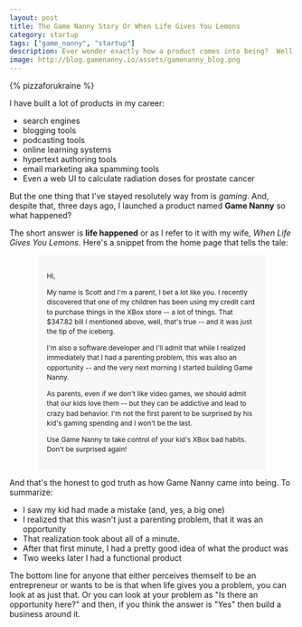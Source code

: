 ```yaml
---
layout: post
title: The Game Nanny Story Or When Life Gives You Lemons
category: startup
tags: ["game_nanny", "startup"]
description: Ever wonder exactly how a product comes into being?  Well I just launched a new product, Game Nanny, and this is the story.
image: http://blog.gamenanny.io/assets/gamenanny_blog.png
---
```

{% pizzaforukraine  %}

I have built a lot of products in my career:

* search engines
* blogging tools
* podcasting tools
* online learning systems
* hypertext authoring tools
* email marketing aka spamming tools
* Even a web UI to calculate radiation doses for prostate cancer

But the one thing that I've stayed resolutely way from is *gaming*.  And, despite that, three days ago, I launched a product named **Game Nanny** so what happened?

The short answer is **life happened** or as I refer to it with my wife, *When Life Gives You Lemons*.  Here's a snippet from the home page that tells the tale:

<div markdown = "0" style="margin-left: 50px; margin-right: 50px; background-color: #f6f8fa; padding: 16px;overflow: auto;font-size: 85%;line-height: 1.45;background-color: #f6f8fa;border-radius: 3px;"> 
<p>Hi,</p>

<p>My name is Scott and I'm a parent, I bet a lot like you. I recently discovered that one of my children has been using my credit card to purchase things in the XBox store -- a lot of things. That $347.82 bill I mentioned above, well, that's true -- and it was just the tip of the iceberg.</p>

<p>I'm also a software developer and I'll admit that while I realized immediately that I had a parenting problem, this was also an opportunity -- and the very next morning I started building Game Nanny.</p>

<p>As parents, even if we don't like video games, we should admit that our kids love them -- but they can be addictive and lead to crazy bad behavior. I'm not the first parent to be surprised by his kid's gaming spending and I won't be the last.</p>

<p>Use Game Nanny to take control of your kid's XBox bad habits. Don't be surprised again!</p>
</div>

<p markdown="0"></p>

And that's the honest to god truth as how Game Nanny came into being.  To summarize:

* I saw my kid had made a mistake (and, yes, a big one)
* I realized that this wasn't just a parenting problem, that it was an opportunity
* That realization took about all of a minute.
* After that first minute, I had a pretty good idea of what the product was
* Two weeks later I had a functional product

The bottom line for anyone that either perceives themself to be an entrepreneur or wants to be is that when life gives you a problem, you can look at as just that.  Or you can look at your problem as "Is there an opportunity here?" and then, if you think the answer is "Yes" then build a business around it.


